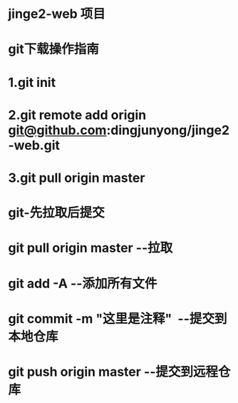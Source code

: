 # jinge2-web 项目
# git下载操作指南
# 1.git init
# 2.git remote add origin git@github.com:dingjunyong/jinge2-web.git
# 3.git pull origin master

# git-先拉取后提交
# git pull origin master --拉取
# git add -A --添加所有文件
# git commit -m "这里是注释"  --提交到本地仓库
# git push origin master --提交到远程仓库
